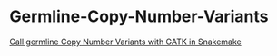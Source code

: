 # Germline-Copy-Number-Variants

[Call germline Copy Number Variants with GATK in Snakemake](https://evodify.com/gatk-cnv-snakemake/)
